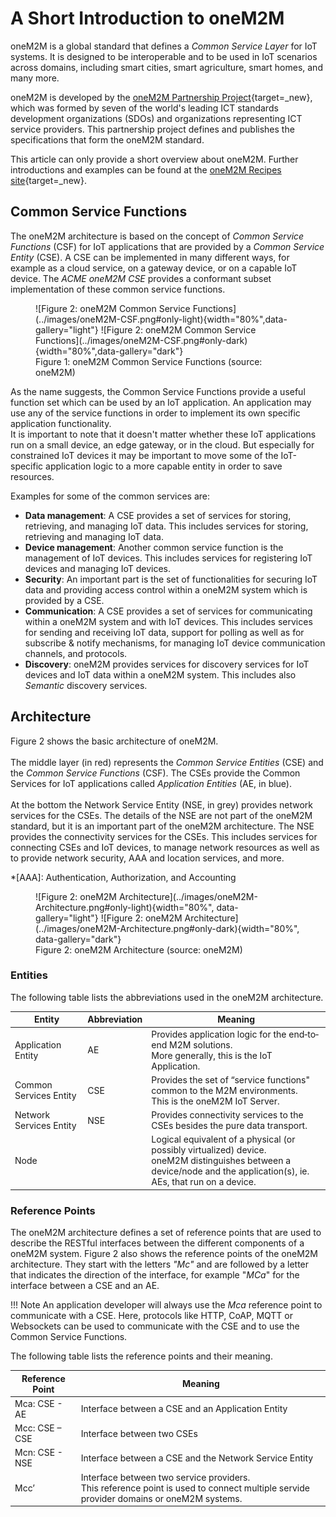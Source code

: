 # A Short Introduction to oneM2M

oneM2M is a global standard that defines a *Common Service Layer* for IoT systems. It is designed to be interoperable and to be used in IoT scenarios across domains, including smart cities, smart agriculture, smart homes, and many more. 

oneM2M is developed by the [oneM2M Partnership Project](https://onem2m.org){target=_new}, which was formed by seven of the world's leading ICT standards development organizations (SDOs) and organizations representing ICT service providers. This partnership project defines and publishes the specifications that form the oneM2M standard.

This article can only provide a short overview about oneM2M. Further introductions and examples can be found at the [oneM2M Recipes site](https://recipes.onem2m.org){target=_new}.

## Common Service Functions

The oneM2M architecture is based on the concept of *Common Service Functions* (CSF) for IoT applications that are provided by a *Common Service Entity* (CSE). A CSE can be implemented in many different ways, for example as a cloud service, on a gateway device, or on a capable IoT device. The *ACME oneM2M CSE* provides a conformant subset implementation of these common service functions.


<figure markdown="1">
![Figure 2: oneM2M Common Service Functions](../images/oneM2M-CSF.png#only-light){width="80%",data-gallery="light"}
![Figure 2: oneM2M Common Service Functions](../images/oneM2M-CSF.png#only-dark){width="80%",data-gallery="dark"}
<figcaption>Figure 1: oneM2M Common Service Functions (source: oneM2M)</figcaption>
</figure>

As the name suggests, the Common Service Functions provide a useful function set which can be used by an IoT application. An application may use any of the service functions in order to implement its own specific application functionality.  
It is important to note that it doesn't matter whether these IoT applications run on a small device, an edge gateway, or in the cloud. But especially for constrained IoT devices it may be important to move some of the IoT-specific application logic to a more capable entity in order to save resources.

Examples for some of the common services are:

* **Data management**: A CSE provides a set of services for storing, retrieving, and managing IoT data. This includes services for storing, retrieving and managing IoT data.
* **Device management**: Another common service function is the management of IoT devices. This includes services for registering IoT devices and managing IoT devices.
* **Security**: An important part is the set of functionalities for securing IoT data and providing access control within a oneM2M system which is provided by a CSE.
* **Communication**: A CSE provides a set of services for communicating within a oneM2M system and with IoT devices. This includes services for sending and receiving IoT data, support for polling as well as for subscribe & notify mechanisms, for managing IoT device communication channels, and protocols.
* **Discovery**: oneM2M provides services for discovery services for IoT devices and IoT data within a oneM2M system. This includes also *Semantic* discovery services. 

## Architecture

<div class="grid" markdown>

Figure 2 shows the basic architecture of oneM2M.  
<br/>
The middle layer (in red) represents the *Common Service Entities* (CSE) and the *Common Service Functions* (CSF). The CSEs provide the Common Services for IoT applications called *Application Entities* (AE, in blue).  
<br/>
At the bottom the Network Service Entity (NSE, in grey) provides network services for the CSEs. The details of the NSE are not part of the oneM2M standard, but it is an important part of the oneM2M architecture. The NSE provides the connectivity services for the CSEs. This includes services for connecting CSEs and IoT devices, to manage network resources as well as to provide network security, AAA and location services, and more.

*[AAA]: Authentication, Authorization, and Accounting

<figure markdown="1">
![Figure 2: oneM2M Architecture](../images/oneM2M-Architecture.png#only-light){width="80%", data-gallery="light"}
![Figure 2: oneM2M Architecture](../images/oneM2M-Architecture.png#only-dark){width="80%", data-gallery="dark"}
<figcaption>Figure 2: oneM2M Architecture (source: oneM2M)</figcaption>
</figure>

</div>


### Entities

The following table lists the abbreviations used in the oneM2M architecture.

| Entity                  | Abbreviation | Meaning                                                                                                                                                                   |
|-------------------------|--------------|---------------------------------------------------------------------------------------------------------------------------------------------------------------------------|
| Application Entity      | AE           | Provides application logic for the end‐to‐end M2M solutions.<br /> More generally, this is the IoT Application.                                                           |
| Common Services Entity  | CSE          | Provides the set of “service functions" common to the M2M environments.<br />This is the oneM2M IoT Server.                                                               |
| Network Services Entity | NSE          | Provides connectivity services to the CSEs besides the pure data transport.                                                                                               |
| Node                    |              | Logical equivalent of a physical (or possibly virtualized) device.<br />oneM2M distinguishes between a device/node and the application(s), ie. AEs, that run on a device. |


### Reference Points

The oneM2M architecture defines a set of reference points that are used to describe the RESTful
interfaces between the different components of a oneM2M system. Figure 2 also shows the reference
points of the oneM2M architecture. They start with the letters *"Mc"* and are followed by a letter
that indicates the direction of the interface, for example "*MCa*" for the interface between a CSE
and an AE.

!!! Note
	An application developer will always use the *Mca* reference point to communicate with a CSE.
	Here, protocols like HTTP, CoAP, MQTT or Websockets can be used to communicate with the CSE
	and to use the Common Service Functions.

The following table lists the reference points and their meaning.

| Reference Point | Meaning                                                                                                                                    |
|-----------------|--------------------------------------------------------------------------------------------------------------------------------------------|
| Mca: CSE - AE   | Interface between a CSE and an Application Entity                                                                                          |
| Mcc: CSE – CSE  | Interface between two CSEs                                                                                                                 |
| Mcn: CSE - NSE  | Interface between a CSE and the Network Service Entity                                                                                     |
| Mcc’            | Interface between two service providers.<br />This reference point is used to connect multiple servide provider domains or oneM2M systems. |
